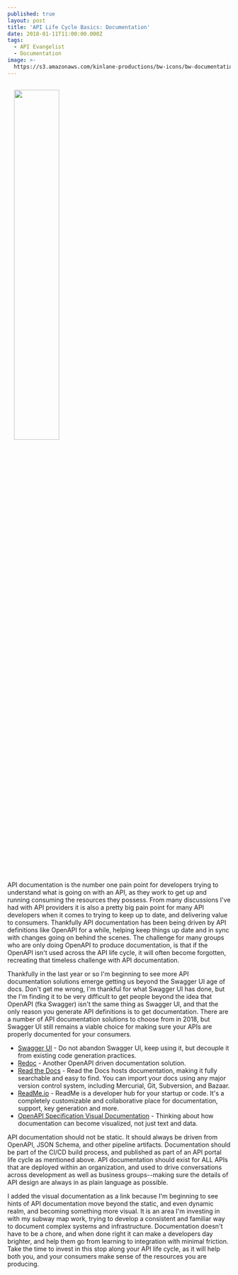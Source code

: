 ```yaml
---
published: true
layout: post
title: 'API Life Cycle Basics: Documentation'
date: 2018-01-11T11:00:00.000Z
tags:
  - API Evangelist
  - Documentation
image: >-
  https://s3.amazonaws.com/kinlane-productions/bw-icons/bw-documentation-interactive.png
---
```

<p><img src="https://s3.amazonaws.com/kinlane-productions/bw-icons/bw-documentation-interactive.png" width="45%" style="padding: 15px;" /></p>API documentation is the number one pain point for developers trying to understand what is going on with an API, as they work to get up and running consuming the resources they possess. From many discussions I've had with API providers it is also a pretty big pain point for many API developers when it comes to trying to keep up to date, and delivering value to consumers. Thankfully API documentation has been being driven by API definitions like OpenAPI for a while, helping keep things up date and in sync with changes going on behind the scenes. The challenge for many groups who are only doing OpenAPI to produce documentation, is that if the OpenAPI isn't used across the API life cycle, it will often become forgotten, recreating that timeless challenge with API documentation.

Thankfully in the last year or so I'm beginning to see more API documentation solutions emerge getting us beyond the Swagger UI age of docs. Don't get me wrong, I'm thankful for what Swagger UI has done, but the I'm finding it to be very difficult to get people beyond the idea that OpenAPI (fka Swagger) isn't the same thing as Swagger UI, and that the only reason you generate API definitions is to get documentation. There are a number of API documentation solutions to choose from in 2018, but Swagger UI still remains a viable choice for making sure your APIs are properly documented for your consumers.

- [Swagger UI](https://swagger.io/swagger-ui/) - Do not abandon Swagger UI, keep using it, but decouple it from existing code generation practices.
- [Redoc](https://github.com/Rebilly/ReDoc/) - Another OpenAPI driven documentation solution.
- [Read the Docs](https://readthedocs.org/) - Read the Docs hosts documentation, making it fully searchable and easy to find. You can import your docs using any major version control system, including Mercurial, Git, Subversion, and Bazaar.
- [ReadMe.io](https://readme.io/) - ReadMe is a developer hub for your startup or code. It's a completely customizable and collaborative place for documentation, support, key generation and more.
- [OpenAPI Specification Visual Documentation](http://openapi-specification-visual-documentation.apihandyman.io/) - Thinking about how documentation can become visualized, not just text and data.

API documentation should not be static. It should always be driven from OpenAPI, JSON Schema, and other pipeline artifacts. Documentation should be part of the CI/CD build process, and published as part of an API portal life cycle as mentioned above. API documentation should exist for ALL APIs that are deployed within an organization, and used to drive conversations across development as well as business groups--making sure the details of API design are always in as plain language as possible.

I added the visual documentation as a link because I'm beginning to see hints of API documentation move beyond the static, and even dynamic realm, and becoming something more visual. It is an area I'm investing in with my subway map work, trying to develop a consistent and familiar way to document complex systems and infrastructure. Documentation doesn't have to be a chore, and when done right it can make a developers day brighter, and help them go from learning to integration with minimal friction. Take the time to invest in this stop along your API life cycle, as it will help both you, and your consumers make sense of the resources you are producing.
